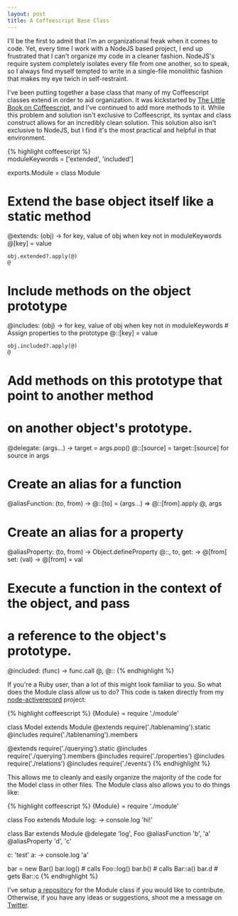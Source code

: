 ```yaml
---
layout: post
title: A Coffeescript Base Class
---
```


I'll be the first to admit that I'm an organizational freak when it comes to code. Yet, every time I work with a NodeJS based project, I end up frustrated that I can't organize my code in a cleaner fashion. NodeJS's require system completely isolates every file from one another, so to speak, so I always find myself tempted to write in a single-file monolithic fashion that makes my eye twich in self-restraint.

I've been putting together a base class that many of my Coffeescript classes extend in order to aid organization. It was kickstarted by [The Little Book on Coffeescript](http://arcturo.github.com/library/coffeescript/03_classes.html), and I've continued to add more methods to it. While this problem and solution isn't exclusive to Coffeescript, its syntax and class construct allows for an incredibly clean solution. This solution also isn't exclusive to NodeJS, but I find it's the most practical and helpful in that environment.

{% highlight coffeescript %}      
moduleKeywords = ['extended', 'included']

exports.Module = class Module
  # Extend the base object itself like a static method
  @extends: (obj) ->
    for key, value of obj when key not in moduleKeywords
      @[key] = value

    obj.extended?.apply(@)
    @

  # Include methods on the object prototype
  @includes: (obj) ->
    for key, value of obj when key not in moduleKeywords
      # Assign properties to the prototype
      @::[key] = value

    obj.included?.apply(@)
    @

  # Add methods on this prototype that point to another method
  # on another object's prototype.
  @delegate: (args...) ->
    target = args.pop()
    @::[source] = target::[source] for source in args

  # Create an alias for a function
  @aliasFunction: (to, from) ->
    @::[to] = (args...) => @::[from].apply @, args

  # Create an alias for a property
  @aliasProperty: (to, from) ->
    Object.defineProperty @::, to,
      get: -> @[from]
      set: (val) -> @[from] = val

  # Execute a function in the context of the object, and pass
  # a reference to the object's prototype.
  @included: (func) -> func.call @, @::
  {% endhighlight %}

If you're a Ruby user, than a lot of this might look familiar to you. So what does the Module class allow us to do? This code is taken directly from my [node-activerecord](https://github.com/meltingice/node-activerecord) project:

{% highlight coffeescript %}
{Module} = require './module'

class Model extends Module
  @extends  require('./tablenaming').static
  @includes require('./tablenaming').members

  @extends  require('./querying').static
  @includes require('./querying').members
  @includes require('./properties')
  @includes require('./relations')
  @includes require('./events')
{% endhighlight %}

This allows me to cleanly and easily organize the majority of the code for the Model class in other files. The Module class also allows you to do things like:

{% highlight coffeescript %}
{Module} = require './module'

class Foo extends Module
  log: -> console.log 'hi!'

class Bar extends Module
  @delegate 'log', Foo
  @aliasFunction 'b', 'a'
  @aliasProperty 'd', 'c'

  c: 'test'
  a: -> console.log 'a'

bar = new Bar()
bar.log() # calls Foo::log()
bar.b()   # calls Bar::a()
bar.d     # gets Bar::c
{% endhighlight %}

I've setup [a repository](https://github.com/meltingice/coffeescript-module) for the Module class if you would like to contribute. Otherwise, if you have any ideas or suggestions, shoot me a message on [Twitter](http://twitter.com/meltingice).